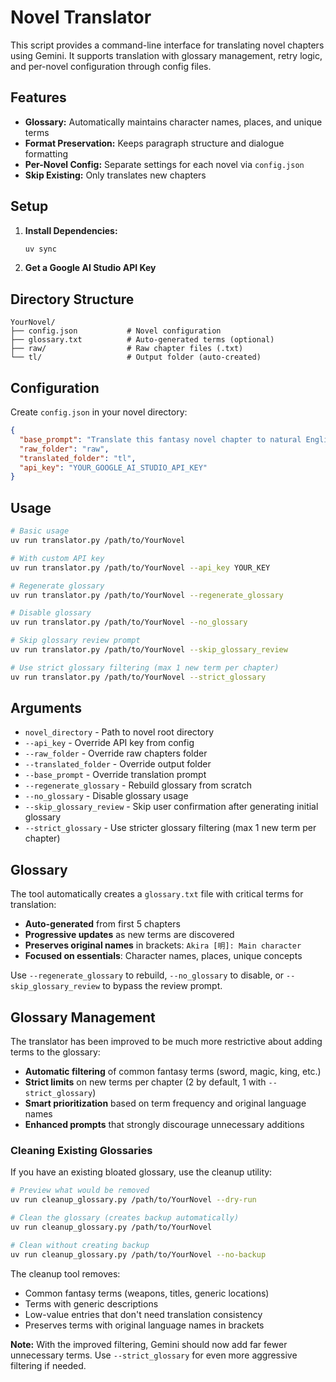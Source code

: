 # Novel Translator

This script provides a command-line interface for translating novel chapters using Gemini. It supports translation with glossary management, retry logic, and per-novel configuration through config files.

## Features

- **Glossary:** Automatically maintains character names, places, and unique terms
- **Format Preservation:** Keeps paragraph structure and dialogue formatting
- **Per-Novel Config:** Separate settings for each novel via `config.json`
- **Skip Existing:** Only translates new chapters

## Setup

1. **Install Dependencies:**
   ```bash
   uv sync
   ```

2. **Get a Google AI Studio API Key**

## Directory Structure

```
YourNovel/
├── config.json           # Novel configuration
├── glossary.txt          # Auto-generated terms (optional)
├── raw/                  # Raw chapter files (.txt)
└── tl/                   # Output folder (auto-created)
```

## Configuration

Create `config.json` in your novel directory:

```json
{
  "base_prompt": "Translate this fantasy novel chapter to natural English.",
  "raw_folder": "raw",
  "translated_folder": "tl",
  "api_key": "YOUR_GOOGLE_AI_STUDIO_API_KEY"
}
```

## Usage

```bash
# Basic usage
uv run translator.py /path/to/YourNovel

# With custom API key
uv run translator.py /path/to/YourNovel --api_key YOUR_KEY

# Regenerate glossary
uv run translator.py /path/to/YourNovel --regenerate_glossary

# Disable glossary
uv run translator.py /path/to/YourNovel --no_glossary

# Skip glossary review prompt
uv run translator.py /path/to/YourNovel --skip_glossary_review

# Use strict glossary filtering (max 1 new term per chapter)
uv run translator.py /path/to/YourNovel --strict_glossary
```

## Arguments

- `novel_directory` - Path to novel root directory
- `--api_key` - Override API key from config
- `--raw_folder` - Override raw chapters folder
- `--translated_folder` - Override output folder
- `--base_prompt` - Override translation prompt
- `--regenerate_glossary` - Rebuild glossary from scratch
- `--no_glossary` - Disable glossary usage
- `--skip_glossary_review` - Skip user confirmation after generating initial glossary
- `--strict_glossary` - Use stricter glossary filtering (max 1 new term per chapter)

## Glossary

The tool automatically creates a `glossary.txt` file with critical terms for translation:

- **Auto-generated** from first 5 chapters
- **Progressive updates** as new terms are discovered
- **Preserves original names** in brackets: `Akira [明]: Main character`
- **Focused on essentials**: Character names, places, unique concepts

Use `--regenerate_glossary` to rebuild, `--no_glossary` to disable, or `--skip_glossary_review` to bypass the review prompt.

## Glossary Management

The translator has been improved to be much more restrictive about adding terms to the glossary:

- **Automatic filtering** of common fantasy terms (sword, magic, king, etc.)
- **Strict limits** on new terms per chapter (2 by default, 1 with `--strict_glossary`)
- **Smart prioritization** based on term frequency and original language names
- **Enhanced prompts** that strongly discourage unnecessary additions

### Cleaning Existing Glossaries

If you have an existing bloated glossary, use the cleanup utility:

```bash
# Preview what would be removed
uv run cleanup_glossary.py /path/to/YourNovel --dry-run

# Clean the glossary (creates backup automatically)
uv run cleanup_glossary.py /path/to/YourNovel

# Clean without creating backup
uv run cleanup_glossary.py /path/to/YourNovel --no-backup
```

The cleanup tool removes:
- Common fantasy terms (weapons, titles, generic locations)
- Terms with generic descriptions
- Low-value entries that don't need translation consistency
- Preserves terms with original language names in brackets

**Note:**
With the improved filtering, Gemini should now add far fewer unnecessary terms. Use `--strict_glossary` for even more aggressive filtering if needed.
